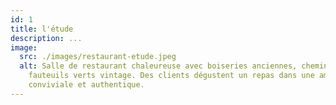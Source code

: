 ```yaml
---
id: 1
title: l'étude
description: ...
image:
  src: ./images/restaurant-etude.jpeg
  alt: Salle de restaurant chaleureuse avec boiseries anciennes, cheminée et
    fauteuils verts vintage. Des clients dégustent un repas dans une ambiance
    conviviale et authentique.
---
```


